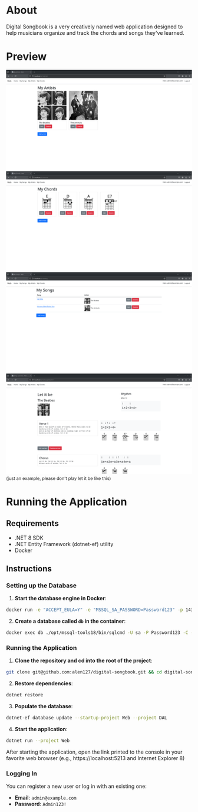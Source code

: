 # About

Digital Songbook is a very creatively named web application designed to help musicians organize and track the chords and songs they've learned.

# Preview
![Artists page](screenshots/artists.png)
![Chords page](screenshots/chords.png)
![Songs page](screenshots/songs.png)
![Song view](screenshots/song.png)
<small>(just an example, please don't play let it be like this)</small>

# Running the Application

## Requirements

- .NET 8 SDK
- .NET Entity Framework (dotnet-ef) utility
- Docker

## Instructions

### Setting up the Database

1. **Start the database engine in Docker**:

 ```bash
 docker run -e "ACCEPT_EULA=Y" -e "MSSQL_SA_PASSWORD=Password123" -p 1433:1433 --name db --hostname db -d mcr.microsoft.com/mssql/server:2022-latest
 ```

2. **Create a database called ```db``` in the container**:

```bash
docker exec db ./opt/mssql-tools18/bin/sqlcmd -U sa -P Password123 -C -Q "CREATE DATABASE db;"
```

### Running the Application

1. **Clone the repository and cd into the root of the project**:

```bash
git clone git@github.com:alen127/digital-songbook.git && cd digital-songbook
```


2. **Restore dependencies**:

```bash
dotnet restore
```

3. **Populate the database**: 

```bash
dotnet-ef database update --startup-project Web --project DAL
```

4. **Start the application**: 

```bash
dotnet run --project Web
```

After starting the application, open the link printed to the console in your favorite web browser (e.g., https://localhost:5213 and Internet Explorer 8)

### Logging In

You can register a new user or log in with an existing one:

- **Email**: ```admin@example.com```
- **Password**: ```Admin123!```